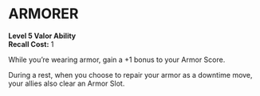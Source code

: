 # ARMORER

**Level 5 Valor Ability**  
**Recall Cost:** 1

While you’re wearing armor, gain a +1 bonus to your Armor Score.

During a rest, when you choose to repair your armor as a downtime move, your allies also clear an Armor Slot.